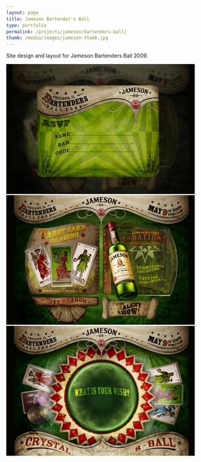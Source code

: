 ```yaml
---
layout: page
title: Jameson Bartender's Ball
type: portfolio
permalink: /projects/jameson/bartenders-ball/
thumb: /media/images/jameson-thumb.jpg
---
```


Site design and layout for Jameson Bartenders Ball 2009.

![](/media/images/jameson1.jpg)
![](/media/images/jameson2.jpg)
![](/media/images/jameson3.jpg)